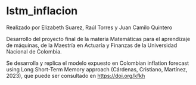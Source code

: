 # lstm_inflacion
Realizado por Elizabeth Suarez, Raúl Torres y Juan Camilo Quintero

Desarrollo del proyecto final de la materia Matemáticas para el aprendizaje de máquinas,  de la Maestría en Actuaría y Finanzas de la Universidad Nacional de Colombia.

Se desarrolla y replica el modelo expuesto en Colombian inflation forecast using Long Short-Term Memory approach (Cárdenas, Cristiano, Martínez, 2023), que puede ser consultado en https://doi.org/kfkh
